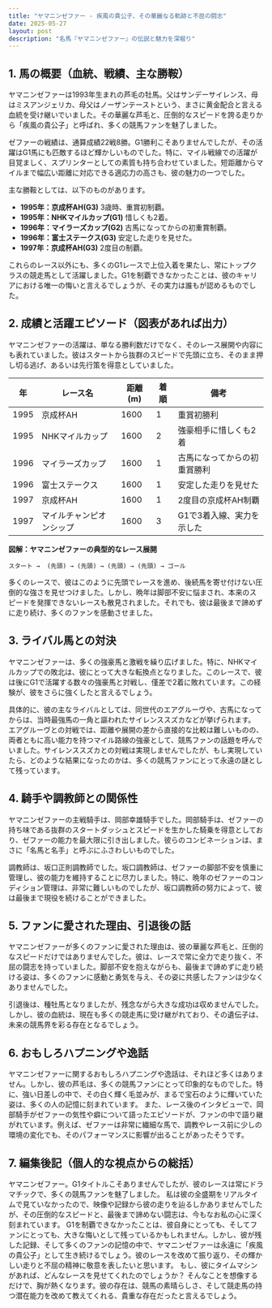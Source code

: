 ```yaml
---
title: "ヤマニンゼファー - 疾風の貴公子、その華麗なる軌跡と不屈の闘志"
date: 2025-05-27
layout: post
description: "名馬『ヤマニンゼファー』の伝説と魅力を深堀り"
---
```


## 1. 馬の概要（血統、戦績、主な勝鞍）

ヤマニンゼファーは1993年生まれの芦毛の牡馬。父はサンデーサイレンス、母はミスアンジェリカ、母父はノーザンテーストという、まさに黄金配合と言える血統を受け継いでいました。その華麗な芦毛と、圧倒的なスピードを誇る走りから「疾風の貴公子」と呼ばれ、多くの競馬ファンを魅了しました。

ゼファーの戦績は、通算成績22戦8勝。G1勝利こそありませんでしたが、その活躍はG1馬にも匹敵するほど輝かしいものでした。特に、マイル戦線での活躍が目覚ましく、スプリンターとしての素質も持ち合わせていました。短距離からマイルまで幅広い距離に対応できる適応力の高さも、彼の魅力の一つでした。

主な勝鞍としては、以下のものがあります。

* **1995年：京成杯AH(G3)**  3歳時、重賞初制覇。
* **1995年：NHKマイルカップ(G1)** 惜しくも2着。
* **1996年：マイラーズカップ(G2)**  古馬になってからの初重賞制覇。
* **1996年：富士ステークス(G3)**  安定した走りを見せた。
* **1997年：京成杯AH(G3)**  2度目の制覇。

これらのレース以外にも、多くのG1レースで上位入着を果たし、常にトップクラスの競走馬として活躍しました。G1を制覇できなかったことは、彼のキャリアにおける唯一の悔いと言えるでしょうが、その実力は誰もが認めるものでした。


## 2. 成績と活躍エピソード（図表があれば出力）

ヤマニンゼファーの活躍は、単なる勝利数だけでなく、そのレース展開や内容にも表れていました。彼はスタートから抜群のスピードで先頭に立ち、そのまま押し切る逃げ、あるいは先行策を得意としていました。

| 年 | レース名             | 距離(m) | 着順 | 備考                                    |
|---|----------------------|----------|------|-----------------------------------------|
| 1995 | 京成杯AH             | 1600     | 1     | 重賞初勝利                               |
| 1995 | NHKマイルカップ       | 1600     | 2     | 強豪相手に惜しくも2着                     |
| 1996 | マイラーズカップ       | 1600     | 1     | 古馬になってからの初重賞勝利             |
| 1996 | 富士ステークス         | 1600     | 1     | 安定した走りを見せた                     |
| 1997 | 京成杯AH             | 1600     | 1     | 2度目の京成杯AH制覇                       |
| 1997 | マイルチャンピオンシップ | 1600     | 3     | G1で3着入線、実力を示した                 |


**図解：ヤマニンゼファーの典型的なレース展開**

```
スタート →  (先頭) → (先頭) → (先頭) → (先頭) → ゴール
```

多くのレースで、彼はこのように先頭でレースを進め、後続馬を寄せ付けない圧倒的な強さを見せつけました。しかし、晩年は脚部不安に悩まされ、本来のスピードを発揮できないレースも散見されました。それでも、彼は最後まで諦めずに走り続け、多くのファンを感動させました。


## 3. ライバル馬との対決

ヤマニンゼファーは、多くの強豪馬と激戦を繰り広げました。特に、NHKマイルカップでの敗北は、彼にとって大きな転換点となりました。このレースで、彼は後にG1で活躍する数々の強豪馬と対戦し、僅差で2着に敗れています。この経験が、彼をさらに強くしたと言えるでしょう。

具体的に、彼の主なライバルとしては、同世代のエアグルーヴや、古馬になってからは、当時最強馬の一角と謳われたサイレンススズカなどが挙げられます。  エアグルーヴとの対戦では、距離や展開の差から直接的な比較は難しいものの、両者ともに高い能力を持つマイル路線の強豪として、競馬ファンの話題を呼んでいました。サイレンススズカとの対戦は実現しませんでしたが、もし実現していたら、どのような結果になったのかは、多くの競馬ファンにとって永遠の謎として残っています。


## 4. 騎手や調教師との関係性

ヤマニンゼファーの主戦騎手は、岡部幸雄騎手でした。岡部騎手は、ゼファーの持ち味である抜群のスタートダッシュとスピードを生かした騎乗を得意としており、ゼファーの能力を最大限に引き出しました。彼らのコンビネーションは、まさに「名馬と名手」と呼ぶにふさわしいものでした。

調教師は、坂口正則調教師でした。坂口調教師は、ゼファーの脚部不安を慎重に管理し、彼の能力を維持することに尽力しました。特に、晩年のゼファーのコンディション管理は、非常に難しいものでしたが、坂口調教師の努力によって、彼は最後まで現役を続けることができました。


## 5. ファンに愛された理由、引退後の話

ヤマニンゼファーが多くのファンに愛された理由は、彼の華麗な芦毛と、圧倒的なスピードだけではありませんでした。彼は、レースで常に全力で走り抜く、不屈の闘志を持っていました。脚部不安を抱えながらも、最後まで諦めずに走り続ける姿は、多くのファンに感動と勇気を与え、その姿に共感したファンは少なくありませんでした。

引退後は、種牡馬となりましたが、残念ながら大きな成功は収めませんでした。しかし、彼の血統は、現在も多くの競走馬に受け継がれており、その遺伝子は、未来の競馬界を彩る存在となるでしょう。


## 6. おもしろハプニングや逸話

ヤマニンゼファーに関するおもしろハプニングや逸話は、それほど多くはありません。しかし、彼の芦毛は、多くの競馬ファンにとって印象的なものでした。特に、強い日差しの中で、その白く輝く毛並みが、まるで宝石のように輝いていた姿は、多くの人の記憶に刻まれています。  また、レース後のインタビューで、岡部騎手がゼファーの気性や癖について語ったエピソードが、ファンの中で語り継がれています。例えば、ゼファーは非常に繊細な馬で、調教やレース前に少しの環境の変化でも、そのパフォーマンスに影響が出ることがあったそうです。


## 7. 編集後記（個人的な視点からの総括）

ヤマニンゼファー。G1タイトルこそありませんでしたが、彼のレースは常にドラマチックで、多くの競馬ファンを魅了しました。  私は彼の全盛期をリアルタイムで見ていなかったので、映像や記録から彼の走りを辿るしかありませんでしたが、その圧倒的なスピードと、最後まで諦めない闘志は、今もなお私の心に深く刻まれています。  G1を制覇できなかったことは、彼自身にとっても、そしてファンにとっても、大きな悔いとして残っているかもしれません。しかし、彼が残した記録、そして多くのファンの記憶の中で、ヤマニンゼファーは永遠に「疾風の貴公子」として生き続けるでしょう。彼のレースを改めて振り返り、その輝かしい走りと不屈の精神に敬意を表したいと思います。  もし、彼にタイムマシンがあれば、どんなレースを見せてくれたのでしょうか？  そんなことを想像するだけで、胸が熱くなります。彼の存在は、競馬の素晴らしさ、そして競走馬の持つ潜在能力を改めて教えてくれる、貴重な存在だったと言えるでしょう。
